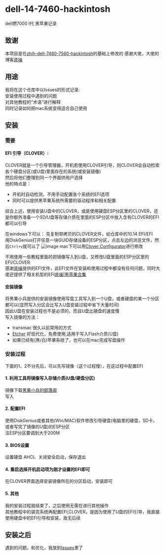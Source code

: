 # dell-14-7460-hackintosh
dell燃7000 I代 黑苹果记录

## 致谢
本项目是在[zhih-dell-7460-7560-hackintosh](https://github.com/xzhih/dell-7460-7560-hackintosh)的基础上修改的
感谢大佬，大佬的博客[底噪](https://zhih.me)

## 用途
我将在这个仓库中以Issues的形式记录:<br>
安装使用过程中遇到的问题<br>
对其他教程的“术语”进行解释<br>
同时记录如何把mac系统变得适合自己使用

## 安装
### 需要
#### EFI 引导（CLOVER）:<br>
CLOVER就是一个引导管理器，开机若使用CLOVER引导，则CLOVER会自动检索各个硬盘分区(或U盘)里面存在的系统(或安装镜像)<br>
然后将他们整理到同一个界面供用户选择<br>
他的特点是：
- 开机时自动检测，不用手动配置各个系统的EFI选项
- 同时可以提供黑苹果系统所需要的驱动程序和相关配置

综合上述，使用安装U盘中的CLOVER，或是使用硬盘ESP分区里的CLOVER，还是你额外准备一个SD/U盘等存储介质在里面的ESP分区中放入含有CLOVER的EFI都可以引导<br>

在windows下可以：
先复制带拷贝的CLOVER文件，如仓库中的10.14 EFI/EFI<br>
用DiskGenius打开任意一块GUID存储设备的ESP分区，点击左边的浏览文件，然后`Ctrl+v`就可以了
![image](https://user-images.githubusercontent.com/26620270/59099779-bea22180-8956-11e9-84f4-204c99ad9174.png)
mac下可以用[Clover Configurator](https://mackie100projects.altervista.org/download-clover-configurator/)进行修改

不用使用一些教程里面的把镜像写入到U盘，又修改U盘里面的ESP分区里的EFI/CLOVER<br>
感谢[底噪](https://zhih.me)提供的EFI文件，此EFI文件在安装和使用过程中都没有任何问题，同时大佬还提供了相关机型的EFI[底噪|黑苹果合集](https://zhih.me/hackintosh/#/)

#### 安装镜像
将黑果小兵提供的安装镜像使用写盘工具写入到一个U盘，或者硬盘的某一个分区都可以(显然写入分区会比写入U盘安装过程中省下大量时间)<br>
因此U盘在安装过程也不是必须的，而且U盘比硬盘的速度慢<br>
写入镜像的方法：
- transmac 很久以前常用的方式
- [Etcher](https://www.balena.io/etcher/) 好现代化，免费使用,适用于写入Flash介质(U盘)
- 如果已经有(黑/白)苹果系统了，也可以在mac完成写盘操作

### 安装过程
下面的1，2不分先后，可以先写镜像（这个过程慢），在这过程中配置EFI
#### 1. 利用工具将镜像写入存储介质(U盘/硬盘分区)
镜像下载[黑果小兵的部落阁](https://blog.daliansky.net/categories/%E4%B8%8B%E8%BD%BD/%E9%95%9C%E5%83%8F/)<br>
写入

#### 2. 配置EFI
使用DiskGenius或者其他(Win/MAC)软件修改引导硬盘(电脑里的硬盘，SD卡，或者写完了镜像的U盘)的ESP分区<br>
注ESP分区要调到大于200M

#### 3. BIOS设置
设置硬盘 AHCI、关闭安全启动，保存退出

#### 4. 重启选择开机启动项为刚才设置的EFI即可
在CLOVER界面选择安装镜像所在的分区启动，安装即可

#### 5. 其他
我的安装过程就结束了，之后使用无需在进行其他操作<br>
其他教程中的装完系统再配置EFI,CLOVER，是因为使用了U盘的EFI引导，我直接使用硬盘中的EFI引导和安装，故无后续

## 安装之后
遇到的问题，和优化，我放到[Issues](https://github.com/cndaqiang/dell-14-7460-hackintosh/issues)里了

